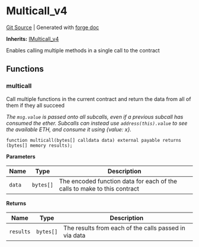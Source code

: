 # Multicall_v4
[Git Source](https://github.com/Uniswap/v4-periphery/blob/47e3c30ae8a0d7c086bf3e41bd0e7e3a854e280b/src/base/Multicall_v4.sol)
| Generated with [forge doc](https://book.getfoundry.sh/reference/forge/forge-doc)

**Inherits:**
[IMulticall_v4](/src/interfaces/IMulticall_v4.sol/interface.IMulticall_v4.md)

Enables calling multiple methods in a single call to the contract


## Functions
### multicall

Call multiple functions in the current contract and return the data from all of them if they all succeed

*The `msg.value` is passed onto all subcalls, even if a previous subcall has consumed the ether.
Subcalls can instead use `address(this).value` to see the available ETH, and consume it using {value: x}.*


```solidity
function multicall(bytes[] calldata data) external payable returns (bytes[] memory results);
```
**Parameters**

|Name|Type|Description|
|----|----|-----------|
|`data`|`bytes[]`|The encoded function data for each of the calls to make to this contract|

**Returns**

|Name|Type|Description|
|----|----|-----------|
|`results`|`bytes[]`|The results from each of the calls passed in via data|


